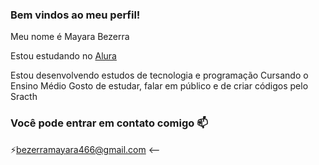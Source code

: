 ### Bem vindos ao meu perfil!

Meu nome é Mayara Bezerra 

Estou estudando no [Alura](https://alura.com.br)

Estou desenvolvendo estudos de tecnologia e programação
Cursando o Ensino Médio
Gosto de estudar, falar em público e de criar códigos pelo Sracth 

### Você pode entrar em contato comigo 📫

⚡bezerramayara466@gmail.com <--




